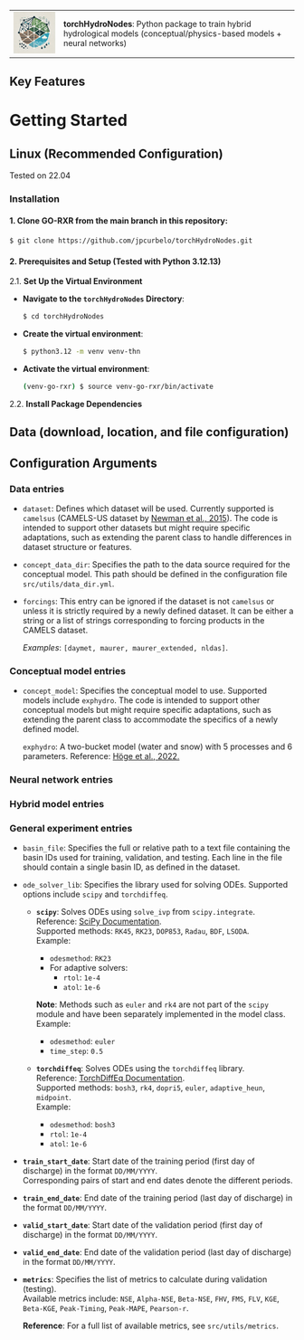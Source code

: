 <table>
  <tr>
    <td>
      <img src="docs/source/_static/img/torchhydronodes-logo.webp" alt="torchHydroNodes Logo" title="Logo designed with the help of AI via OpenAI's tools" width="200">
    </td>
    <td>
      <strong>torchHydroNodes</strong>: Python package to train hybrid hydrological models (conceptual/physics-based models + neural networks)
    </td>
  </tr>
</table>

## Key Features

# Getting Started

## Linux (Recommended Configuration)

Tested on 22.04

### Installation

#### 1. Clone GO-RXR from the main branch in this repository:
```bash
$ git clone https://github.com/jpcurbelo/torchHydroNodes.git
```

#### 2. Prerequisites and Setup (Tested with Python 3.12.13)

2.1. **Set Up the Virtual Environment**


  - **Navigate to the `torchHydroNodes` Directory**:
    ```bash
    $ cd torchHydroNodes
    ```

   - **Create the virtual environment**:  

      ```bash
      $ python3.12 -m venv venv-thn
      ```

   - **Activate the virtual environment**:  

     ```bash
     (venv-go-rxr) $ source venv-go-rxr/bin/activate
     ```

2.2. **Install Package Dependencies**

  <!-- Install the required Python packages using `pip`:

  ```bash
  (venv-go-rxr) $ pip install .
  ``` -->


## Data (download, location, and file configuration)

## Configuration Arguments

### Data entries

- ```dataset```: Defines which dataset will be used. Currently supported is ```camelsus``` (CAMELS-US dataset by [Newman et al., 2015](https://hess.copernicus.org/articles/19/209/2015/)). The code is intended to support other datasets but might require specific adaptations, such as extending the parent class to handle differences in dataset structure or features.

- ```concept_data_dir```: Specifies the path to the data source required for the conceptual model. This path should be defined in the configuration file ```src/utils/data_dir.yml```.

- ```forcings```: This entry can be ignored if the dataset is not ```camelsus``` or unless it is strictly required by a newly defined dataset. It can be either a string or a list of strings corresponding to forcing products in the CAMELS dataset. 

    *Examples*:  ```[daymet, maurer, maurer_extended, nldas]```.

### Conceptual model entries

- ```concept_model```: Specifies the conceptual model to use. Supported models include ```exphydro```. The code is intended to support other conceptual models but might require specific adaptations, such as extending the parent class to accommodate the specifics of a newly defined model.

  ```exphydro```: A two-bucket model (water and snow) with 5 processes and 6 parameters. Reference: [Höge et al., 2022.](https://hess.copernicus.org/articles/26/5085/2022/)

### Neural network entries

### Hybrid model entries

### General experiment entries

- ```basin_file```: Specifies the full or relative path to a text file containing the basin IDs used for training, validation, and testing. Each line in the file should contain a single basin ID, as defined in the dataset.

- ```ode_solver_lib```: Specifies the library used for solving ODEs. Supported options include ```scipy``` and ```torchdiffeq```. 

  - **```scipy```**: Solves ODEs using ```solve_ivp``` from ```scipy.integrate```.  
    Reference: [SciPy Documentation](https://docs.scipy.org/doc/scipy/reference/generated/scipy.integrate.solve_ivp.html).  
    Supported methods: ```RK45```, ```RK23```, ```DOP853```, ```Radau```, ```BDF```, ```LSODA```.  
    Example:
    - ```odesmethod```: ```RK23```  
    - For adaptive solvers:
      - ```rtol```: ```1e-4```  
      - ```atol```: ```1e-6```  

    **Note**: Methods such as ```euler``` and ```rk4``` are not part of the `scipy` module and have been separately implemented in the model class.  
    Example:
    - ```odesmethod```: ```euler```  
    - ```time_step```: ```0.5```  

  - **```torchdiffeq```**: Solves ODEs using the ```torchdiffeq``` library.  
    Reference: [TorchDiffEq Documentation](https://github.com/rtqichen/torchdiffeq/blob/master/README.md).  
    Supported methods: ```bosh3```, ```rk4```, ```dopri5```, ```euler```, ```adaptive_heun```, ```midpoint```.  
    Example:
    - ```odesmethod```: ```bosh3```  
    - ```rtol```: ```1e-4```  
    - ```atol```: ```1e-6```


- **`train_start_date`**: Start date of the training period (first day of discharge) in the format `DD/MM/YYYY`.  
  Corresponding pairs of start and end dates denote the different periods.

- **`train_end_date`**: End date of the training period (last day of discharge) in the format `DD/MM/YYYY`.  

- **`valid_start_date`**: Start date of the validation period (first day of discharge) in the format `DD/MM/YYYY`.  

- **`valid_end_date`**: End date of the validation period (last day of discharge) in the format `DD/MM/YYYY`.  


- **`metrics`**: Specifies the list of metrics to calculate during validation (testing).  
  Available metrics include: `NSE`, `Alpha-NSE`, `Beta-NSE`, `FHV`, `FMS`, `FLV`, `KGE`, `Beta-KGE`, `Peak-Timing`, `Peak-MAPE`, `Pearson-r`.

  **Reference**: For a full list of available metrics, see `src/utils/metrics`.
